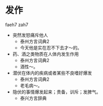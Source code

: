 # 发作
faeh7 zah7
+ 突然发怒痛斥他人
  * 泰州方言词典2
  - 今天他是实在忍不下去才～的。
+ 药、酒之类物质在人体内发生作用
  * 泰州方言词典2
  - 酒性～。
+ 潜伏在体内的疾病或者某些不良嗜好爆发
  * 泰州方言词典2
  - 老毛病～。
+ 隐伏的事情爆发起来；贵备，训斥；发脾气。
  * 泰兴方言辞典
